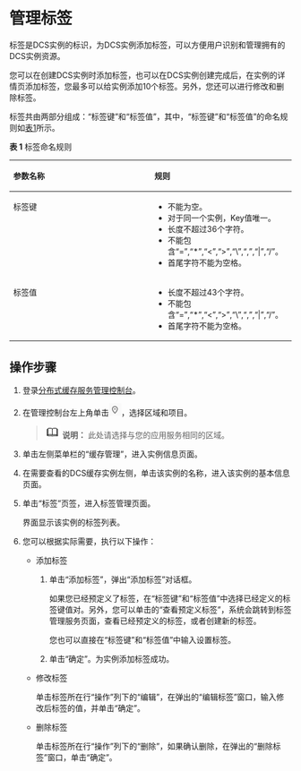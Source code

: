 # 管理标签<a name="ZH-CN_TOPIC_0170187468"></a>

标签是DCS实例的标识，为DCS实例添加标签，可以方便用户识别和管理拥有的DCS实例资源。

您可以在创建DCS实例时添加标签，也可以在DCS实例创建完成后，在实例的详情页添加标签，您最多可以给实例添加10个标签。另外，您还可以进行修改和删除标签。

标签共由两部分组成：“标签键”和“标签值”，其中，“标签键”和“标签值”的命名规则如[表1](#table193611920984)所示。

**表 1**  标签命名规则

<a name="table193611920984"></a>
<table><thead align="left"><tr id="row143632201486"><th class="cellrowborder" valign="top" width="50%" id="mcps1.2.3.1.1"><p id="p536311201182"><a name="p536311201182"></a><a name="p536311201182"></a>参数名称</p>
</th>
<th class="cellrowborder" valign="top" width="50%" id="mcps1.2.3.1.2"><p id="p63637201685"><a name="p63637201685"></a><a name="p63637201685"></a>规则</p>
</th>
</tr>
</thead>
<tbody><tr id="row43636201815"><td class="cellrowborder" valign="top" width="50%" headers="mcps1.2.3.1.1 "><p id="p336313201814"><a name="p336313201814"></a><a name="p336313201814"></a>标签键</p>
</td>
<td class="cellrowborder" valign="top" width="50%" headers="mcps1.2.3.1.2 "><a name="ul133310231694"></a><a name="ul133310231694"></a><ul id="ul133310231694"><li>不能为空。</li><li>对于同一个实例，Key值唯一。</li><li>长度不超过36个字符。</li><li>不能包含“=”,“*”,“&lt;”,“&gt;”,“\”,“,”,“|”,“/”。</li><li>首尾字符不能为空格。</li></ul>
</td>
</tr>
<tr id="row193632201781"><td class="cellrowborder" valign="top" width="50%" headers="mcps1.2.3.1.1 "><p id="p736315201282"><a name="p736315201282"></a><a name="p736315201282"></a>标签值</p>
</td>
<td class="cellrowborder" valign="top" width="50%" headers="mcps1.2.3.1.2 "><a name="ul1216717306916"></a><a name="ul1216717306916"></a><ul id="ul1216717306916"><li>长度不超过43个字符。</li><li>不能包含“=”,“*”,“&lt;”,“&gt;”,“\”,“,”,“|”,“/”。</li><li>首尾字符不能为空格。</li></ul>
</td>
</tr>
</tbody>
</table>

## 操作步骤<a name="section184051819123810"></a>

1.  登录[分布式缓存服务管理控制台](https://console.huaweicloud.com/dcs)。
2.  在管理控制台左上角单击![](figures/icon-region.png)，选择区域和项目。

    >![](public_sys-resources/icon-note.gif) **说明：** 
    >此处请选择与您的应用服务相同的区域。

3.  单击左侧菜单栏的“缓存管理”，进入实例信息页面。
4.  在需要查看的DCS缓存实例左侧，单击该实例的名称，进入该实例的基本信息页面。
5.  单击“标签”页签，进入标签管理页面。

    界面显示该实例的标签列表。

6.  您可以根据实际需要，执行以下操作：
    -   添加标签
        1.  单击“添加标签”，弹出“添加标签”对话框。

            如果您已经预定义了标签，在“标签键”和“标签值”中选择已经定义的标签键值对。另外，您可以单击的“查看预定义标签”，系统会跳转到标签管理服务页面，查看已经预定义的标签，或者创建新的标签。

            您也可以直接在“标签键”和“标签值”中输入设置标签。

        2.  单击“确定”。为实例添加标签成功。

    -   修改标签

        单击标签所在行“操作”列下的“编辑”，在弹出的“编辑标签”窗口，输入修改后标签的值，并单击“确定”。

    -   删除标签

        单击标签所在行“操作”列下的“删除”，如果确认删除，在弹出的“删除标签”窗口，单击“确定”。




